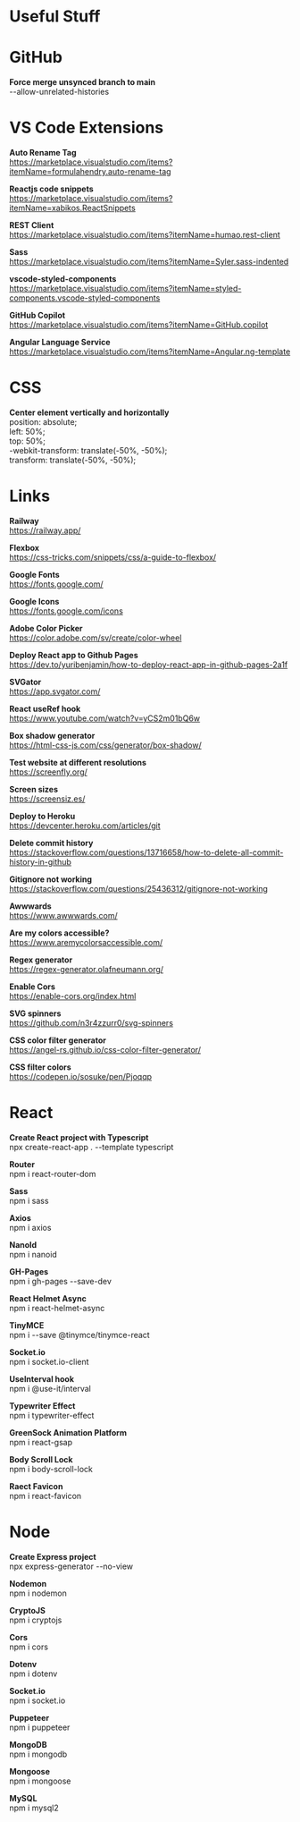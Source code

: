 # Useful Stuff



# GitHub

<b>Force merge unsynced branch to main</b>
</br>
--allow-unrelated-histories



# VS Code Extensions

<b>Auto Rename Tag</b>
</br>
https://marketplace.visualstudio.com/items?itemName=formulahendry.auto-rename-tag
</br>

<b>Reactjs code snippets</b>
</br>
https://marketplace.visualstudio.com/items?itemName=xabikos.ReactSnippets
</br>

<b>REST Client</b>
</br>
https://marketplace.visualstudio.com/items?itemName=humao.rest-client
</br>

<b>Sass</b>
</br>
https://marketplace.visualstudio.com/items?itemName=Syler.sass-indented
</br>

<b>vscode-styled-components</b>
</br>
https://marketplace.visualstudio.com/items?itemName=styled-components.vscode-styled-components
</br>

<b>GitHub Copilot</b>
</br>
https://marketplace.visualstudio.com/items?itemName=GitHub.copilot
</br>

<b>Angular Language Service</b>
</br>
https://marketplace.visualstudio.com/items?itemName=Angular.ng-template
</br>



# CSS

<b>Center element vertically and horizontally</b>
</br>
position: absolute;
</br>
left: 50%;
</br>
top: 50%;
</br>
-webkit-transform: translate(-50%, -50%);
</br>
transform: translate(-50%, -50%);
</br>



# Links

<b>Railway</b>
</br>
https://railway.app/
</br>

<b>Flexbox</b>
</br>
https://css-tricks.com/snippets/css/a-guide-to-flexbox/
</br>

<b>Google Fonts</b>
</br>
https://fonts.google.com/
</br>

<b>Google Icons</b>
</br>
https://fonts.google.com/icons
</br>

<b>Adobe Color Picker</b>
</br>
https://color.adobe.com/sv/create/color-wheel
</br>

<b>Deploy React app to Github Pages</b>
</br>
https://dev.to/yuribenjamin/how-to-deploy-react-app-in-github-pages-2a1f
</br>

<b>SVGator</b>
</br>
https://app.svgator.com/
</br>

<b>React useRef hook</b>
</br>
https://www.youtube.com/watch?v=yCS2m01bQ6w
</br>

<b>Box shadow generator</b>
</br>
https://html-css-js.com/css/generator/box-shadow/
</br>

<b>Test website at different resolutions</b>
</br>
https://screenfly.org/
</br>

<b>Screen sizes</b>
</br>
https://screensiz.es/
</br>

<b>Deploy to Heroku</b>
</br>
https://devcenter.heroku.com/articles/git
</br>

<b>Delete commit history</b>
</br>
https://stackoverflow.com/questions/13716658/how-to-delete-all-commit-history-in-github
</br>

<b>Gitignore not working</b>
</br>
https://stackoverflow.com/questions/25436312/gitignore-not-working
</br>

<b>Awwwards</b>
</br>
https://www.awwwards.com/
</br>

<b>Are my colors accessible?</b>
</br>
https://www.aremycolorsaccessible.com/
</br>

<b>Regex generator</b>
</br>
https://regex-generator.olafneumann.org/
</br>

<b>Enable Cors</b>
</br>
https://enable-cors.org/index.html
</br>

<b>SVG spinners</b>
</br>
https://github.com/n3r4zzurr0/svg-spinners
</br>

<b>CSS color filter generator</b>
</br>
https://angel-rs.github.io/css-color-filter-generator/
</br>

<b>CSS filter colors</b>
</br>
https://codepen.io/sosuke/pen/Pjoqqp
</br>



# React

<b>Create React project with Typescript</b>
</br>
npx create-react-app . --template typescript
</br>

<b>Router</b>
</br>
npm i react-router-dom
</br>

<b>Sass</b>
</br>
npm i sass
</br>

<b>Axios</b>
</br>
npm i axios
</br>

<b>NanoId</b>
</br>
npm i nanoid
</br>

<b>GH-Pages</b>
</br>
npm i gh-pages --save-dev
</br>

<b>React Helmet Async</b>
</br>
npm i react-helmet-async
</br>

<b>TinyMCE</b>
</br>
npm i --save @tinymce/tinymce-react
</br>

<b>Socket.io</b>
</br>
npm i socket.io-client
</br>

<b>UseInterval hook</b>
</br>
npm i @use-it/interval
</br>

<b>Typewriter Effect</b>
</br>
npm i typewriter-effect
</br>

<b>GreenSock Animation Platform </b>
</br>
npm i react-gsap
</br>

<b>Body Scroll Lock</b>
</br>
npm i body-scroll-lock
</br>

<b>Raect Favicon</b>
</br>
npm i react-favicon
</br>



# Node

<b>Create Express project</b>
<br>
npx express-generator --no-view
</br>

<b>Nodemon</b>
</br>
npm i nodemon
</br>

<b>CryptoJS</b>
</br>
npm i cryptojs
</br>

<b>Cors</b>
</br>
npm i cors
</br>

<b>Dotenv</b>
</br>
npm i dotenv
</br>

<b>Socket.io</b>
</br>
npm i socket.io
</br>

<b>Puppeteer</b>
</br>
npm i puppeteer
</br>

<b>MongoDB</b>
</br>
npm i mongodb
</br>

<b>Mongoose</b>
</br>
npm i mongoose
</br>

<b>MySQL</b>
</br>
npm i mysql2
</br>
